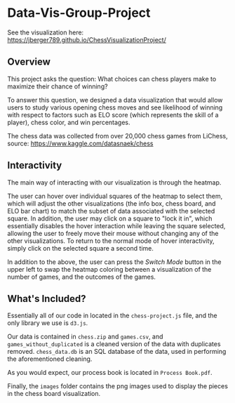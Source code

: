 # Data-Vis-Group-Project

See the visualization here: https://jberger789.github.io/ChessVisualizationProject/

## Overview

This project asks the question: What choices can chess players make to maximize their chance of winning? 

To answer this question, we designed a data visualization that would allow users to study various opening chess moves and see likelihood of winning with respect to factors such as ELO score (which represents the skill of a player), chess color, and win percentages.

The chess data was collected from over 20,000 chess games from LiChess, source: https://www.kaggle.com/datasnaek/chess

## Interactivity

The main way of interacting with our visualization is through the heatmap.

The user can hover over individual squares of the heatmap to select them, which will adjust the other visualizations (the info box, chess board, and ELO bar chart) to match the subset of data associated with the selected square.  In addition, the user may click on a square to "lock it in", which essentially disables the hover interaction while leaving the square selected, allowing the user to freely move their mouse without changing any of the other visualizations.  To return to the normal mode of hover interactivity, simply click on the selected square a second time.

In addition to the above, the user can press the _Switch Mode_ button in the upper left to swap the heatmap coloring between a visualization of the number of games, and the outcomes of the games.

## What's Included?

Essentially all of our code in located in the `chess-project.js` file, and the only library we use is `d3.js`.  

Our data is contained in `chess.zip` and `games.csv`, and `games_without_duplicated` is a cleaned version of the data with duplicates removed.  `chess_data.db` is an SQL database of the data, used in performing the aforementioned cleaning.

As you would expect, our process book is located in `Process Book.pdf`.

Finally, the `images` folder contains the png images used to display the pieces in the chess board visualization.

